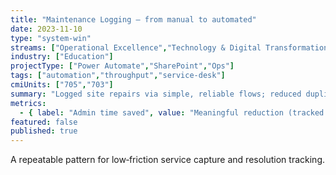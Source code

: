 ```yaml
---
title: "Maintenance Logging — from manual to automated"
date: 2023-11-10
type: "system-win"
streams: ["Operational Excellence","Technology & Digital Transformation"]
industry: ["Education"]
projectType: ["Power Automate","SharePoint","Ops"]
tags: ["automation","throughput","service-desk"]
cmiUnits: ["705","703"]
summary: "Logged site repairs via simple, reliable flows; reduced duplicate entry and sped up fixes."
metrics:
  - { label: "Admin time saved", value: "Meaningful reduction (tracked locally)" }
featured: false
published: true
---
```


A repeatable pattern for low‑friction service capture and resolution tracking.

